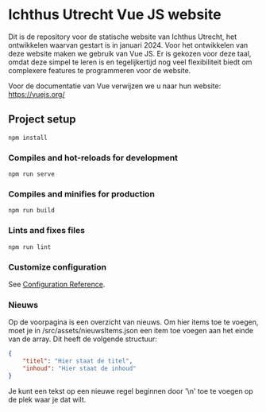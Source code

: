 # Ichthus Utrecht Vue JS website
Dit is de repository voor de statische website van Ichthus Utrecht, het ontwikkelen waarvan gestart is in januari 2024. Voor het ontwikkelen van deze website maken we gebruik van Vue JS. Er is gekozen voor deze taal, omdat deze simpel te leren is en tegelijkertijd nog veel flexibiliteit biedt om complexere features te programmeren voor de website.

Voor de documentatie van Vue verwijzen we u naar hun website: https://vuejs.org/

## Project setup
```
npm install
```

### Compiles and hot-reloads for development
```
npm run serve
```

### Compiles and minifies for production
```
npm run build
```

### Lints and fixes files
```
npm run lint
```

### Customize configuration
See [Configuration Reference](https://cli.vuejs.org/config/).

### Nieuws
Op de voorpagina is een overzicht van nieuws. Om hier items toe te voegen, moet je in /src/assets/nieuwsItems.json een item toe voegen aan het einde van de array. Dit heeft de volgende structuur:
```json
{
    "titel": "Hier staat de titel",
    "inhoud": "Hier staat de inhoud"
}
```

Je kunt een tekst op een nieuwe regel beginnen door '\n' toe te voegen op de plek waar je dat wilt.
